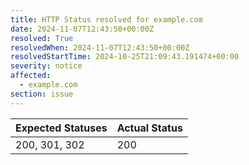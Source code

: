 ```yaml
---
title: HTTP Status resolved for example.com
date: 2024-11-07T12:43:50+00:00Z
resolved: True
resolvedWhen: 2024-11-07T12:43:50+00:00Z
resolvedStartTime: 2024-10-25T21:09:43.191474+00:00
severity: notice
affected:
  - example.com
section: issue
---
```


| Expected Statuses | Actual Status  |
|-------------------|----------------|
| 200, 301, 302 | 200 |

